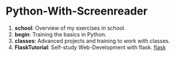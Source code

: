 # Python-With-Screenreader

1. **school**:
   Overview of my exercises in school.
2. **begin**:
   Training the basics in Python.
3. **classes**:
   Advanced projects and training to work with classes.
4. **FlaskTutorial**:
   Self-study Web-Development with flask. [flask](FlaskTutorial/flask.md)
